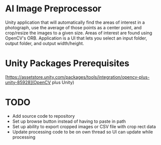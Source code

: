 # AI Image Preprocessor
Unity application that will automatically find the areas of interest in a photograph, use the average of those points as a center point, and crop/resize the images to a given size. Areas of interest are found using OpenCV's ORB. Application is a UI that lets you select an input folder, output folder, and output width/height.

# Unity Packages Prerequisites
[https://assetstore.unity.com/packages/tools/integration/opencv-plus-unity-85928](OpenCV plus Unity)

# TODO
- Add source code to repository
- Set up browse button instead of having to paste in path
- Set up ability to export cropped images or CSV file with crop rect data
- Update processing code to be on own thread so UI can update while processing
